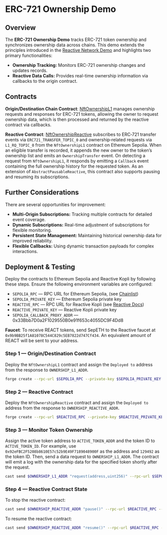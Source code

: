 # ERC-721 Ownership Demo

## Overview

The **ERC-721 Ownership Demo** tracks ERC-721 token ownership and synchronizes ownership data across chains. This demo extends the principles introduced in the [Reactive Network Demo](https://github.com/Reactive-Network/reactive-smart-contract-demos/tree/main/src/demos/basic) and highlights two primary functionalities:

- **Ownership Tracking:** Monitors ERC-721 ownership changes and updates records.
- **Reactive Data Calls:** Provides real-time ownership information via callbacks to the origin contract.

## Contracts

**Origin/Destination Chain Contract**: [NftOwnershipL1](https://github.com/Reactive-Network/reactive-smart-contract-demos/blob/main/src/demos/erc721-ownership/NftOwnershipL1.sol) manages ownership requests and responses for ERC-721 tokens, allowing the owner to request ownership data, which is then processed and returned by the reactive contract via callbacks.

**Reactive Contract**: [NftOwnershipReactive](https://github.com/Reactive-Network/reactive-smart-contract-demos/blob/main/src/demos/erc721-ownership/NftOwnershipReactive.sol) subscribes to ERC‑721 transfer events via `ERC721_TRANSFER_TOPIC_0` and ownership‑related requests via `L1_RQ_TOPIC_0` from the `NftOwnershipL1` contract on Ethereum Sepolia. When an eligible transfer is recorded, it appends the new owner to the token’s ownership list and emits an `OwnershipTransfer` event. On detecting a request from `NftOwnershipL1`, it responds by emitting a `Callback` event containing the full ownership history for the requested token. As an extension of `AbstractPausableReactive`, this contract also supports pausing and resuming its subscriptions.

## Further Considerations

There are several opportunities for improvement:

- **Multi-Origin Subscriptions:** Tracking multiple contracts for detailed event coverage.
- **Dynamic Subscriptions:** Real-time adjustment of subscriptions for flexible monitoring.
- **Persistent State Management:** Maintaining historical ownership data for improved reliability.
- **Flexible Callbacks:** Using dynamic transaction payloads for complex interactions.

## Deployment & Testing

Deploy the contracts to Ethereum Sepolia and Reactive Kopli by following these steps. Ensure the following environment variables are configured:

* `SEPOLIA_RPC` — RPC URL for Ethereum Sepolia, (see [Chainlist](https://chainlist.org/chain/11155111))
* `SEPOLIA_PRIVATE_KEY` — Ethereum Sepolia private key
* `REACTIVE_RPC` — RPC URL for Reactive Kopli (see [Reactive Docs](https://dev.reactive.network/kopli-testnet#reactive-kopli-information))
* `REACTIVE_PRIVATE_KEY` — Reactive Kopli private key
* `SEPOLIA_CALLBACK_PROXY_ADDR` — 0x33Bbb7D0a2F1029550B0e91f653c4055DC9F4Dd8

**Faucet**: To receive REACT tokens, send SepETH to the Reactive faucet at `0x9b9BB25f1A81078C544C829c5EB7822d747Cf434`. An equivalent amount of REACT will be sent to your address.

### Step 1 — Origin/Destination Contract

Deploy the `NftOwnershipL1` contract and assign the `Deployed to` address from the response to `OWNERSHIP_L1_ADDR`.

```bash
forge create --rpc-url $SEPOLIA_RPC --private-key $SEPOLIA_PRIVATE_KEY src/demos/erc721-ownership/NftOwnershipL1.sol:NftOwnershipL1 --constructor-args $SEPOLIA_CALLBACK_PROXY_ADDR
```

### Step 2 — Reactive Contract

Deploy the `NftOwnershipReactive` contract and assign the `Deployed to` address from the response to `OWNERSHIP_REACTIVE_ADDR`.

```bash
forge create --rpc-url $REACTIVE_RPC --private-key $REACTIVE_PRIVATE_KEY src/demos/erc721-ownership/NftOwnershipReactive.sol:NftOwnershipReactive --value 0.1ether --constructor-args $OWNERSHIP_L1_ADDR
```

### Step 3 — Monitor Token Ownership

Assign the active token address to `ACTIVE_TOKEN_ADDR` and the token ID to `ACTIVE_TOKEN_ID`. For example, use `0x92eFBC2F5208b8610E57c52b9E49F7189048900F` as the address and `129492` as the token ID. Then, send a data request to `OWNERSHIP_L1_ADDR`. The contract will emit a log with the ownership data for the specified token shortly after the request.

```bash
cast send $OWNERSHIP_L1_ADDR "request(address,uint256)" --rpc-url $SEPOLIA_RPC --private-key $SEPOLIA_PRIVATE_KEY 0x92eFBC2F5208b8610E57c52b9E49F7189048900F 129492
```

### Step 4 — Reactive Contract State

To stop the reactive contract:

```bash
cast send $OWNERSHIP_REACTIVE_ADDR "pause()" --rpc-url $REACTIVE_RPC --private-key $REACTIVE_PRIVATE_KEY
```

To resume the reactive contract:

```bash
cast send $OWNERSHIP_REACTIVE_ADDR "resume()" --rpc-url $REACTIVE_RPC --private-key $REACTIVE_PRIVATE_KEY
```
